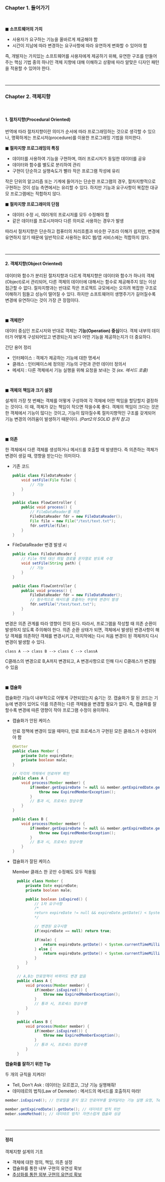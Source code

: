 ### **Chapter 1. 들어가기**
<br>

**◼ 소프트웨어의 가치**
+ 사용자가 요구하는 기능을 올바르게 제공해야 함
+ 시간이 지남에 따라 변경하는 요구사항에 따라 유연하게 변화할 수 있어야 함

즉, 개발자는 가치있는 소프트웨어를 사용자에게 제공하기 위해, 유연한 구조를 만들어주는 핵심 기법 중의 하나인 객체 지향에 대해 이해하고 상황에 따라 알맞은 디자인 패턴을 적용할 수 있어야 한다.

<br>

---
### **Chapter 2. 객체지향**
<br>

#### **1. 절차지향(Procedural Oriented)**

번역에 따라 절차지향이란 의미가 순서에 따라 프로그래밍하는 것으로 생각할 수 있으나, 명확하게는 프로시저(procedure)를 이용한 프로그래밍 기법을 의미한다.

**◼ 절차지향 프로그래밍의 특징**
+ 데이터를 사용하여 기능을 구현하며, 여러 프로시저가 동일한 데이터를 공유
+ 데이터와 함수를 별도로 분리하여 관리
+ 구현이 단순하고 실행속도가 빨라 작은 프로그램 작성에 유리

작은 단위의 알고리즘 또는 기계에 들어가는 단순한 프로그램의 경우, 절차지향적으로 구현하는 것이 성능 측면에서는 유리할 수 있다. 하지만 기능과 요구사항이 복잡한 대규모 프로그램에는 적합하지 않다.

**◼ 절차지향 프로그래미의 단점**
+ 데이터 수정 시, 여러개의 프로시저를 모두 수정해야 함
+ 같은 데이터를 프로시저마다 다른 의미로 사용하는 경우가 발생

따라서 절차지향은 단순하고 컴퓨터의 처리흐름과 비슷한 구조라 이해가 쉽지만, 변경에 유연하지 않기 때문에 일반적으로 사용하는 B2C 웹/앱 서비스에는 적합하지 않다.

<br>

---

#### **2. 객체지향(Object Oriented)**

데이터와 함수가 분리된 절차지향과 다르게 객체지향은 데이터와 함수가 하나의 객체(Object)로서 관리되어, 다른 객체의 데이터에 대해서는 함수로 제공해주지 않는 이상 접근할 수 없다. 절차지향과는 반대로 작은 프로젝트 규모에서는 오히려 복잡한 구조로 이해하기 힘들고 성능이 떨어질 수 있다. 하지만 소프트웨어이 생명주기가 길어질수록 변경에 유연하다는 것이 가장 큰 장점이다.

<br>

**◼ 객체란?**

데이터 중심인 프로시저와 반대로 객체는 **기능(Operation) 중심**이다. 객체 내부의 데이터가 어떻게 구성되어있고 변경되는지 보다 어떤 기능을 제공하는지가 더 중요하다.

간단 용어 정리
+ 인터페이스 : 객체가 제공하는 기능에 대한 명세서
+ 클래스 : 인터페이스에 정의된 기능의 구현과 관련 데이터 정의서
+ 메세지 : 다른 객체에서 기능 실행을 위해 요청을 보내는 것 _(ex. 메서드 호출)_
 
<br>

**◼ 객체의 책임과 크기 설정**

설계의 가장 첫 번째는 객체를 어떻게 구성하여 각 객체에 어떤 책임을 할당할지 결정하는 것이다. 이 때, 객체가 갖는 책임이 작으면 작을수록 좋다. 객체의 책임이 크다는 것은 한 객체에서 기능이 많다는 것이고, 기능이 많아질수록 절차지향적인 구조를 갖게되어 기능 변경의 어려움이 발생하기 때문이다. _(Part2의 SOLID 원칙 참고)_

<br>

**◼ 의존**

한 객체에서 다른 객체를 생성하거나 메서드를 호출할 때 발생한다. 즉 의존하는 객체가 변경이 생길 때, 영향을 받는다는 의미이다.

+ 기존 코드
  
    ```java
    public class FileDataReader {
        void setFile(File file) {
            // 기능
        }
    }

    public class FlowController {
        public void process() {
            // FileDataReader를 의존
            FileDataReader fdr = new FileDataReader();
            File file = new File("/test/text.txt");
            fdr.setFile(file);
        }
    }
    ```

+ FileDataReader 변경 발생 시
  
    ```java
    public class FileDataReader {
        // File 객체 대신 파일 경로를 문자열로 받도록 수정
        void setFile(String path) {
            // 기능
        }
    }

    public class FlowController {
        public void process() {
            FileDataReader fdr = new FileDataReader();
            // 필수적으로 메서드를 호출하는 부분에 변경이 발생
            fdr.setFile("/test/text.txt");
        }
    }    
    ```

변경은 의존 관계를 따라 영향이 전이 된다. 따라서, 프로그램을 작성할 때 의존 순환이 발생하지 않도록 주의해야 한다. 의존 순환 상태가 되면, 객체에서 발생된 변경사항이 해당 객체를 의존하던 객체를 변경시키고, 마지막에는 다시 처음 변경이 된 객체까지 다시 변경이 발생할 수 있다.

`class A --> class B --> class C --> classA`

C클래스의 변경으로 B,A까지 변경되고, A 변경사항으로 인해 다시 C클래스가 변경될 수 있음

<br>

**◼ 캡슐화**

캡슐화란 기능이 내부적으로 어떻게 구현되었는지 숨기는 것. 캡술화가 잘 된 코드는 기능에 변경이 있어도 이를 의존하는 다른 객체들을 변경할 필요가 없다. 즉, 캡슐화를 잘할수록 변경에 따른 영향이 작아 프로그램 수정이 용이하다.

+ 캡슐화가 안된 케이스
    
    만료 정책에 변경이 있을 때마다, 만료 프로세스가 구현된 모든 클래스가 수정되어야 함
    ```java
    @Getter
    public class Member {
        private Date expireDate;
        private boolean male;
    }

    // 각각의 객체에서 만료여부 확인
    public class A {
        void process(Member member) {
            if(member.getExpireDate != null && member.getExpiredDate.getDate() < System.currentTimeMillis()) {
                throw new ExpiredMemberException();
            }
            // 통과 시, 프로세스 정상수행
        }
    }

    public class B {
        void process(Member member) {
            if(member.getExpireDate != null && member.getExpiredDate.getDate() < System.currentTimeMillis()) {
                throw new ExpiredMemberException();
            }
            // 통과 시, 프로세스 정상수행
        }
    }
    ```
+ 캡슐화가 잘된 케이스
  
  Member 클래스 한 곳만 수정해도 모두 적용됨
  ```java
    public class Member {
        private Date expireDate;
        private boolean male;

        public boolean isExpired() {
            // 1차 요구사항
            /* 
            return expireDate != null && expireDate.getDate() < System.currentTimeMillis(); 
            */

            // 변경된 요구사항
            if(expireDate == null) return true;

            if(male) {
                return expireDate.getDate() < System.currentTimeMillis();
            } else {
                return expireDate.getDate() < System.currentTimeMillis() - DAY30;
            }
        }
    }

    // A,B는 만료정책이 바뀌어도 변경 없음
    public class A {
        void process(Member member) {
            if(member.isExpired()) {
                throw new ExpiredMemberException();
            }
            // 통과 시, 프로세스 정상수행
        }
    }

    public class B {
        void process(Member member) {
            if(member.isExpired()) {
                throw new ExpiredMemberException();
            }
            // 통과 시, 프로세스 정상수행
        }
    }
  ```

**캡슐화를 잘하기 위한 Tip**

두 개의 규칙을 지켜라!
+ Tell, Don't Ask : 데이터는 모르겠고, 그냥 기능 실행해줘!
+ 데미테르의 법칙(Law of Demeter) : 메서드의 메서드를 호출하지 마라!
```java
member.isExpired(); // 만료일을 묻지 않고 만료여부를 알려달라는 기능 실행 요청, Tell Don't Ask!

member.getExpiredDate().getDate(); // 데미테르 법칙 위반
meber.someMethod(); // 데미테르 법칙! 자연스럽게 캡술화 성공
```

<br>

---

#### **정리**

객체지향 설계의 기초
+ 객체에 대한 정의, 책임, 의존 설정
+ 캡슐화를 통한 내부 구현의 유연성 확보
+ [추상화를 통한 외부 구현의 유연성 확보](/part1/chapter03/dayoung.md)